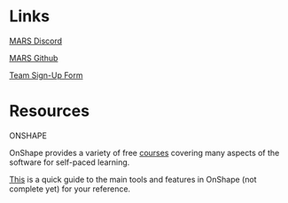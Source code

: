 # Links

[MARS Discord]

[Mars Discord]: https://discord.gg/jYD8hPQQRr

[MARS Github]

[Mars Github]: https://github.com/marstmu

[Team Sign-Up Form] 


[Team Sign-up Form]: https://forms.gle/Y5gghUxajzJMCKTW9

# Resources

ONSHAPE

OnShape provides a variety of free [courses] covering many aspects of the software for self-paced learning.

[This] is a quick guide to the main tools and features in OnShape (not complete yet) for your reference.

[courses]: https://learn.onshape.com/catalog?labels=%5B%22Learning%20Format%22%5D&values=%5B%22Course%22%5D

[This]: https://docs.google.com/presentation/d/1iS_exkR4WklbcEvd6xhFlTr05sErjTYojLCQlg7OVe8/edit?usp=sharing